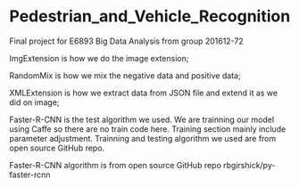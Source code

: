 # Pedestrian_and_Vehicle_Recognition
Final project for E6893 Big Data Analysis from group 201612-72

ImgExtension is how we do the image extension;

RandomMix is how we mix the negative data and positive data;

XMLExtension is how we extract data from JSON file and extend it as we did on image;

Faster-R-CNN is the test algorithm we used. We are trainning our model using Caffe so there are no train code here. Training section mainly include parameter adjustment. Trainning and testing algorithm we used are from open source GitHub repo.

Faster-R-CNN algorithm is from open source GitHub repo rbgirshick/py-faster-rcnn
